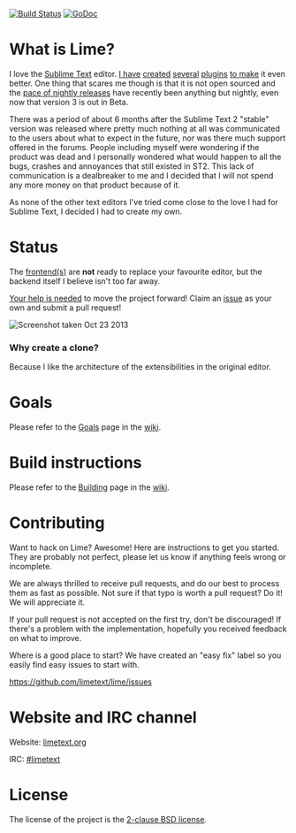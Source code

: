[![Build Status](https://travis-ci.org/limetext/lime.png?branch=master)](https://travis-ci.org/limetext/lime) [![GoDoc](https://godoc.org/github.com/limetext/lime?status.png)](https://godoc.org/github.com/limetext/lime)

# What is Lime?

I love the [Sublime Text](http://www.sublimetext.com) editor. [I have](https://github.com/quarnster/SublimeClang) [created](https://github.com/quarnster/SublimeJava) [several](https://github.com/quarnster/CompleteSharp) [plugins](https://github.com/quarnster/SublimeGDB) [to make](https://github.com/quarnster/ADBView) it even better. One thing that scares me though is that it is not open sourced and the [pace of nightly releases](http://www.sublimetext.com/nightly) have recently been anything but nightly, even now that version 3 is out in Beta.

There was a period of about 6 months after the Sublime Text 2 "stable" version was released where pretty much nothing at all was communicated to the users about what to expect in the future, nor was there much support offered in the forums. People including myself were wondering if the product was dead and I personally wondered what would happen to all the bugs, crashes and annoyances that still existed in ST2. This lack of communication is a dealbreaker to me and I decided that I will not spend any more money on that product because of it.

As none of the other text editors I've tried come close to the love I had for Sublime Text, I decided I had to create my own.

# Status

The [frontend(s)](https://github.com/limetext/lime/issues?direction=desc&labels=frontend) are **not** ready to replace your favourite editor, but the backend itself I believe isn't too far away.

[Your help is needed](https://github.com/limetext/lime#contributing) to move the project forward! Claim an [issue](https://github.com/limetext/lime/issues) as your own and submit a pull request!

![Screenshot taken Oct 23 2013](http://i.imgur.com/VIpmjau.png)

### Why create a clone?

Because I like the architecture of the extensibilities in the original editor.

# Goals

Please refer to the [Goals](https://github.com/limetext/lime/wiki/Goals) page in the [wiki](https://github.com/limetext/lime/wiki/_pages).

# Build instructions

Please refer to the [Building](https://github.com/limetext/lime/wiki/Building) page in the [wiki](https://github.com/limetext/lime/wiki/_pages).


# Contributing
Want to hack on Lime? Awesome! Here are instructions to get you started. They are probably not perfect, please let us know if anything feels wrong or incomplete.

We are always thrilled to receive pull requests, and do our best to process them as fast as possible. Not sure if that typo is worth a pull request? Do it! We will appreciate it.

If your pull request is not accepted on the first try, don't be discouraged! If there's a problem with the implementation, hopefully you received feedback on what to improve.

Where is a good place to start?
We have created an "easy fix" label so you easily find easy issues to start with.

https://github.com/limetext/lime/issues


# Website and IRC channel
Website: [limetext.org](http://limetext.org)

IRC: [\#limetext](http://webchat.freenode.net/?channels=limetext)

# License

The license of the project is the [2-clause BSD license](https://github.com/limetext/lime/blob/master/LICENSE).
